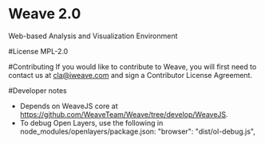 # Weave 2.0
Web-based Analysis and Visualization Environment

#License
MPL-2.0

#Contributing
If you would like to contribute to Weave, you will first need to contact us at cla@iweave.com and sign a Contributor License Agreement.

#Developer notes
* Depends on WeaveJS core at https://github.com/WeaveTeam/Weave/tree/develop/WeaveJS.
* To debug Open Layers, use the following in node_modules/openlayers/package.json:  "browser": "dist/ol-debug.js",
